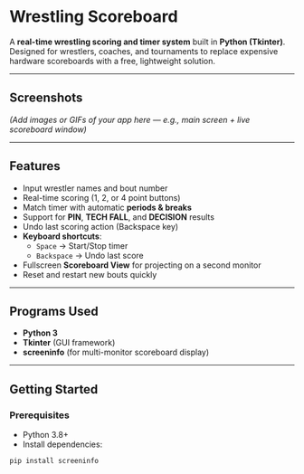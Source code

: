 # Wrestling Scoreboard

A **real-time wrestling scoring and timer system** built in **Python (Tkinter)**.  
Designed for wrestlers, coaches, and tournaments to replace expensive hardware scoreboards with a free, lightweight solution.

---

## Screenshots
*(Add images or GIFs of your app here — e.g., main screen + live scoreboard window)*

---

## Features
- Input wrestler names and bout number  
- Real-time scoring (1, 2, or 4 point buttons)  
- Match timer with automatic **periods & breaks**  
- Support for **PIN**, **TECH FALL**, and **DECISION** results  
- Undo last scoring action (Backspace key)  
- **Keyboard shortcuts**:  
  - `Space` → Start/Stop timer  
  - `Backspace` → Undo last score  
- Fullscreen **Scoreboard View** for projecting on a second monitor  
- Reset and restart new bouts quickly  

---

## Programs Used
- **Python 3**  
- **Tkinter** (GUI framework)  
- **screeninfo** (for multi-monitor scoreboard display)  

---

## Getting Started

### Prerequisites
- Python 3.8+  
- Install dependencies:
```bash
pip install screeninfo
